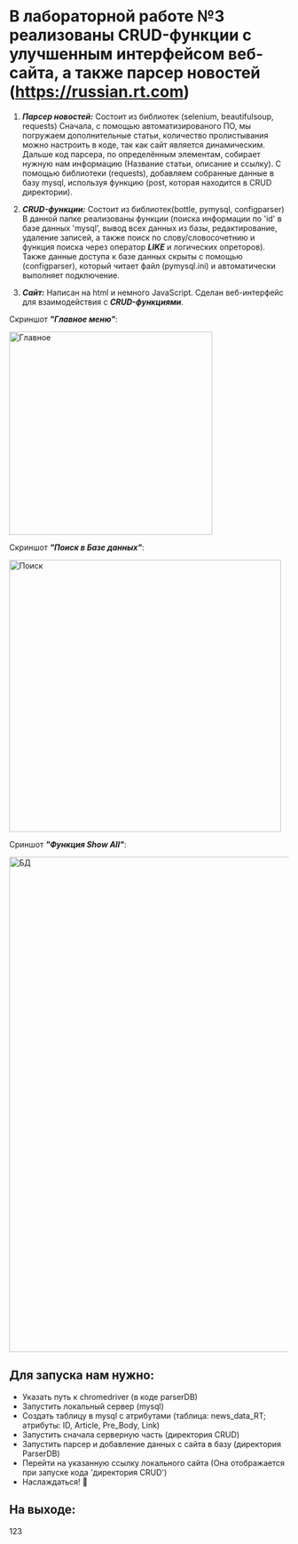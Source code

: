# В лабораторной работе №3 реализованы CRUD-функции с улучшенным интерфейсом веб-сайта, а также парсер новостей (https://russian.rt.com)

1. ___Парсер новостей:___
Состоит из библиотек (selenium, beautifulsoup, requests)
Сначала, с помощью автоматизированого ПО, мы погружаем дополнительные статьи, количество пролистывания можно настроить в коде, так как сайт является динамическим. Дальше код парсера, по определённым элементам, собирает нужную нам информацию (Название статьи, описание и ссылку). С помощью библиотеки (requests), добавляем собранные данные в базу mysql, используя функцию (post, которая находится в CRUD директории).

2. ___CRUD-функции:___
Состоит из библиотек(bottle, pymysql, configparser) В данной папке реализованы функции (поиска информации по 'id' в базе данных 'mysql', вывод всех данных из базы, редактирование, удаление записей, а также поиск по слову/словосочетнию и функция поиска через оператор ___LIKE___ и логических опреторов). Также данные доступа к базе данных скрыты с помощью (configparser), который читает файл (pymysql.ini) и автоматически выполняет подключение.

3. ___Сайт:___
Написан на html и немного JavaScript. Сделан веб-интерфейс для взаимодействия с ___CRUD-функциями___.

Скриншот ___"Главное меню"___:

<img width="366" alt="Главное" src="https://user-images.githubusercontent.com/95654540/147759796-4bdf8e73-0b4c-4476-9c22-e0ce4de65ad2.png">

Скриншот ___"Поиск в Базе данных"___:

<img width="490" alt="Поиск" src="https://user-images.githubusercontent.com/95654540/147759844-38a2b40c-6d0b-46ff-b5c9-faa022b6e16d.png">

Сриншот ___"Функция Show All"___:

<img width="892" alt="БД" src="https://user-images.githubusercontent.com/95654540/147759912-a3c19b02-79ff-4b32-8bcd-1e7277ffa630.png">


## Для запуска нам нужно:

* Указать путь к chromedriver (в коде parserDB)
* Запустить локальный сервер (mysql)
* Создать таблицу в mysql с атрибутами (таблица: news_data_RT; атрибуты: ID, Article, Pre_Body, Link)
* Запустить сначала серверную часть (директория CRUD)
* Запустить парсер и добавление данных с сайта в базу (директория ParserDB)
* Перейти на указанную ссылку локального сайта (Она отображается при запуске кода 'директория CRUD')
* Наслаждаться! 🙂

## На выходе:
123
